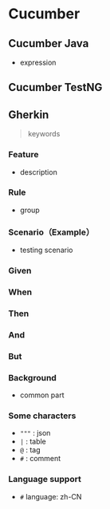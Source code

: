 # Cucumber

## Cucumber Java

- expression

## Cucumber TestNG

## Gherkin

> keywords

### Feature

- description

### Rule

- group

### Scenario（Example）

- testing scenario

### Given

### When

### Then

### And

### But

### Background

- common part

### Some characters

- `"""` : json
- `|` : table
- `@` : tag
- `#` : comment

### Language support

- `#` language: zh-CN